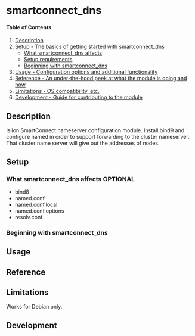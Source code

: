 # smartconnect_dns

#### Table of Contents

1. [Description](#description)
1. [Setup - The basics of getting started with smartconnect_dns](#setup)
    * [What smartconnect_dns affects](#what-smartconnect_dns-affects)
    * [Setup requirements](#setup-requirements)
    * [Beginning with smartconnect_dns](#beginning-with-smartconnect_dns)
1. [Usage - Configuration options and additional functionality](#usage)
1. [Reference - An under-the-hood peek at what the module is doing and how](#reference)
1. [Limitations - OS compatibility, etc.](#limitations)
1. [Development - Guide for contributing to the module](#development)

## Description

Isilon SmartConnect nameserver configuration module.  Install bind9 and configure named
in order to support forwarding to the cluster nameserver.  That cluster name server will
give out the addresses of nodes.

## Setup

### What smartconnect_dns affects **OPTIONAL**

* bind8
* named.conf
* named.conf.local
* named.conf.options
* resolv.conf


### Beginning with smartconnect_dns


## Usage


## Reference


## Limitations

Works for Debian only.

## Development

